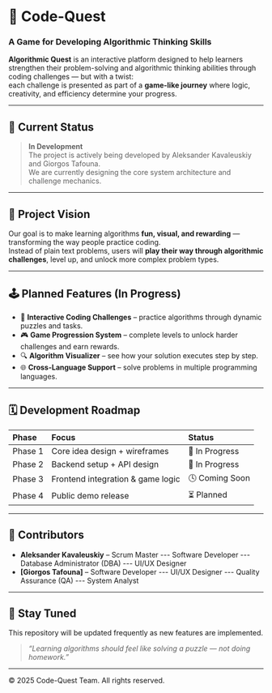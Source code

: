 # 🧠 Code-Quest  
### A Game for Developing Algorithmic Thinking Skills

**Algorithmic Quest** is an interactive platform designed to help learners strengthen their problem-solving and algorithmic thinking abilities through coding challenges — but with a twist:  
each challenge is presented as part of a **game-like journey** where logic, creativity, and efficiency determine your progress.

---

## 🚧 Current Status
> **In Development**  
The project is actively being developed by Aleksander Kavaleuskiy and Giorgos Tafouna.  
We are currently designing the core system architecture and challenge mechanics.

---

## 🎯 Project Vision
Our goal is to make learning algorithms **fun, visual, and rewarding** — transforming the way people practice coding.  
Instead of plain text problems, users will **play their way through algorithmic challenges**, level up, and unlock more complex problem types.

---

## 🕹️ Planned Features (In Progress)
- 🧩 **Interactive Coding Challenges** – practice algorithms through dynamic puzzles and tasks.  
- 🎮 **Game Progression System** – complete levels to unlock harder challenges and earn rewards.   
- 🔍 **Algorithm Visualizer** – see how your solution executes step by step.  
- 🌐 **Cross-Language Support** – solve problems in multiple programming languages.

---



## 🗓️ Development Roadmap
| Phase | Focus | Status |
|:------|:------|:-------|
| Phase 1 | Core idea design + wireframes | 🔄 In Progress |
| Phase 2 | Backend setup + API design | 🔄 In Progress |
| Phase 3 | Frontend integration & game logic | 🕓 Coming Soon |
| Phase 4 | Public demo release | ⏳ Planned |

---

## 🤝 Contributors
- **Aleksander Kavaleuskiy** –  Scrum Master --- Software Developer --- Database Administrator (DBA) --- UI/UX Designer
- **[Giorgos Tafouna]** – Software Developer --- UI/UX Designer --- Quality Assurance (QA) --- System Analyst 

---

## 📢 Stay Tuned
This repository will be updated frequently as new features are implemented.  


> *“Learning algorithms should feel like solving a puzzle — not doing homework.”*

---

© 2025 Code-Quest Team. All rights reserved.
